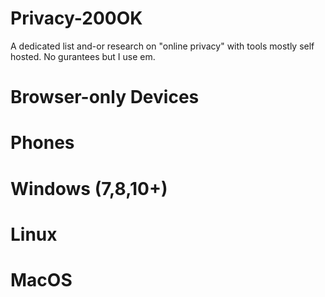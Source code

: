 # Privacy-200OK
A dedicated list and-or research on "online privacy" with tools mostly self hosted. No gurantees but I use em.



# Browser-only Devices
# Phones
# Windows (7,8,10+)
# Linux
# MacOS
